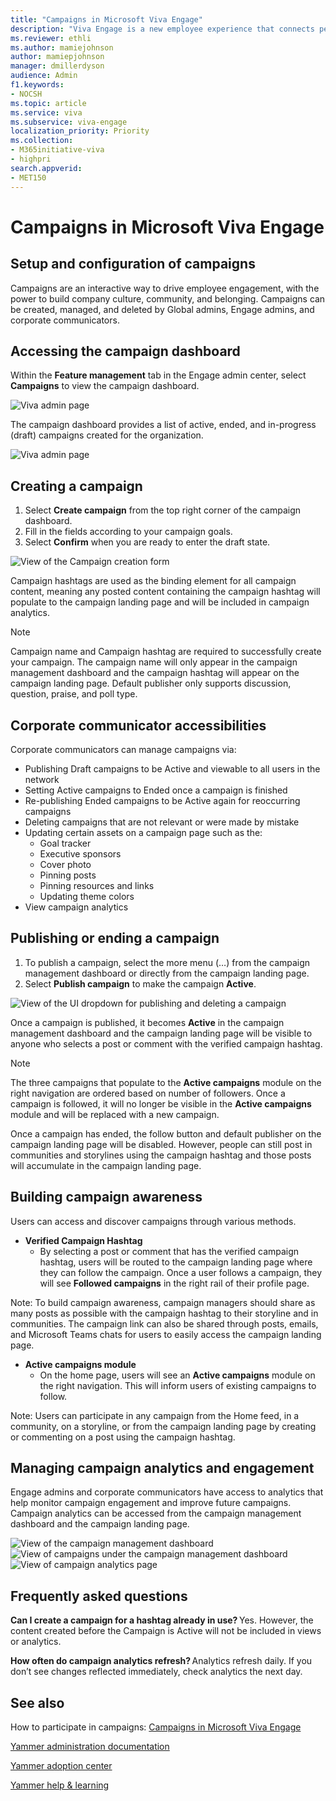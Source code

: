 ```yaml
---
title: "Campaigns in Microsoft Viva Engage"
description: "Viva Engage is a new employee experience that connects people across the company—wherever and whenever they work—so that everyone is included and engaged."
ms.reviewer: ethli
ms.author: mamiejohnson
author: mamiepjohnson
manager: dmillerdyson
audience: Admin
f1.keywords:
- NOCSH
ms.topic: article
ms.service: viva
ms.subservice: viva-engage
localization_priority: Priority
ms.collection:  
- M365initiative-viva
- highpri
search.appverid:
- MET150
---
```


# Campaigns in Microsoft Viva Engage 

## Setup and configuration of campaigns 

Campaigns are an interactive way to drive employee engagement, with the power to build company culture, community, and belonging. Campaigns can be created, managed, and deleted by Global admins, Engage admins, and corporate communicators. 

## Accessing the campaign dashboard 

Within the **Feature management** tab in the Engage admin center, select **Campaigns** to view the campaign dashboard.  

![Viva admin page](/Viva/media/engage/campaigns/create-campaign-admin-portal.png)
 
The campaign dashboard provides a list of active, ended, and in-progress (draft) campaigns created for the organization.  

![Viva admin page](/Viva/media/engage/campaigns/create-campaign-button.png)

## Creating a campaign 

1. Select **Create campaign** from the top right corner of the campaign dashboard. 
2. Fill in the fields according to your campaign goals. 
3. Select **Confirm** when you are ready to enter the draft state. 

![View of the Campaign creation form](/Viva/media/engage/campaigns/create-campaign-new-campaign-modal.png)

Campaign hashtags are used as the binding element for all campaign content, meaning any posted content containing the campaign hashtag will populate to the campaign landing page and will be included in campaign analytics.  

> [!NOTE]
> Campaign name and Campaign hashtag are required to successfully create your campaign. The campaign name will only appear in the campaign management dashboard and the campaign hashtag will appear on the campaign landing page. Default publisher only supports discussion, question, praise, and poll type.

## Corporate communicator accessibilities

Corporate communicators can manage campaigns via:
- Publishing Draft campaigns to be Active and viewable to all users in the network
- Setting Active campaigns to Ended once a campaign is finished
- Re-publishing Ended campaigns to be Active again for reoccurring campaigns
- Deleting campaigns that are not relevant or were made by mistake
- Updating certain assets on a campaign page such as the:
    - Goal tracker  
    - Executive sponsors
    - Cover photo
    - Pinning posts
    - Pinning resources and links
    - Updating theme colors
- View campaign analytics

## Publishing or ending a campaign

1. To publish a campaign, select the more menu (…) from the campaign management dashboard or directly from the campaign landing page.
2. Select **Publish campaign** to make the campaign **Active**.

![View of the UI dropdown for publishing and deleting a campaign](/Viva/media/engage/campaigns/publish-from-dashboard.png)

Once a campaign is published, it becomes **Active** in the campaign management dashboard and the campaign landing page will be visible to anyone who selects a post or comment with the verified campaign hashtag. 

 

> [!NOTE]
> The three campaigns that populate to the **Active campaigns** module on the right navigation are ordered based on number of followers. Once a campaign is followed, it will no longer be visible in the **Active campaigns** module and will be replaced with a new campaign.  

Once a campaign has ended, the follow button and default publisher on the campaign landing page will be disabled. However, people can still post in communities and storylines using the campaign hashtag and those posts will accumulate in the campaign landing page.

## Building campaign awareness  

Users can access and discover campaigns through various methods.  

- **Verified Campaign Hashtag**
    - By selecting a post or comment that has the verified campaign hashtag, users will be routed to the campaign landing page where they can follow the campaign. Once a user follows a campaign, they will see **Followed campaigns** in the right rail of their profile page.  

Note: To build campaign awareness, campaign managers should share as many posts as possible with the campaign hashtag to their storyline and in communities. The campaign link can also be shared through posts, emails, and Microsoft Teams chats for users to easily access the campaign landing page. 

- **Active campaigns module**
    - On the home page, users will see an **Active campaigns** module on the right navigation. This will inform users of existing campaigns to follow.  

Note: Users can participate in any campaign from the Home feed, in a community, on a storyline, or from the campaign landing page by creating or commenting on a post using the campaign hashtag.

## Managing campaign analytics and engagement 

Engage admins and corporate communicators have access to analytics that help monitor campaign engagement and improve future campaigns. Campaign analytics can be accessed from the campaign management dashboard and the campaign landing page.  

![View of the campaign management dashboard](/Viva/media/engage/campaigns/create-campaign-admin-portal.png)
![View of campaigns under the campaign management dashboard ](/Viva/media/engage/campaigns/campaigns-analytics.png)
![View of campaign analytics page](/Viva/media/viva-setup-page.png)

 
## Frequently asked questions

**Can I create a campaign for a hashtag already in use?** Yes. However, the content created before the Campaign is Active will not be included in views or analytics.  

**How often do campaign analytics refresh?** Analytics refresh daily. If you don’t see changes reflected immediately, check analytics the next day.   

## See also 
How to participate in campaigns: [Campaigns in Microsoft Viva Engage](https://support.microsoft.com/en-us/topic/getting-started-with-microsoft-viva-engage-729f9fce-3aa6-4478-888c-a1543918c284)

[Yammer administration documentation](/yammer/)

[Yammer adoption center](https://adoption.microsoft.com/yammer/)

[Yammer help & learning](https://support.microsoft.com/yammer)


